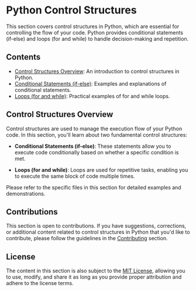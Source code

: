 # Python Control Structures

This section covers control structures in Python, which are essential for controlling the flow of your code. Python provides conditional statements (if-else) and loops (for and while) to handle decision-making and repetition.

## Contents

- [Control Structures Overview](README.md): An introduction to control structures in Python.
- [Conditional Statements (if-else)](conditional_statements.py): Examples and explanations of conditional statements.
- [Loops (for and while)](loops.py): Practical examples of for and while loops.

## Control Structures Overview

Control structures are used to manage the execution flow of your Python code. In this section, you'll learn about two fundamental control structures:

- **Conditional Statements (if-else)**: These statements allow you to execute code conditionally based on whether a specific condition is met.

- **Loops (for and while)**: Loops are used for repetitive tasks, enabling you to execute the same block of code multiple times.

Please refer to the specific files in this section for detailed examples and demonstrations.

## Contributions

This section is open to contributions. If you have suggestions, corrections, or additional content related to control structures in Python that you'd like to contribute, please follow the guidelines in the [Contributing](../Contributing.md) section.

## License

The content in this section is also subject to the [MIT License](../LICENSE), allowing you to use, modify, and share it as long as you provide proper attribution and adhere to the license terms.
